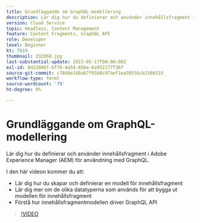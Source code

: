 ```yaml
---
title: Grundläggande om GraphQL-modellering
description: Lär dig hur du definierar och använder innehållsfragment i Adobe Experience Manager (AEM) för användning med GraphQL.
version: Cloud Service
topic: Headless, Content Management
feature: Content Fragments, GraphQL API
role: Developer
level: Beginner
kt: 7619
thumbnail: 332858.jpg
last-substantial-update: 2023-05-17T00:00:00Z
exl-id: 0d22b06f-bf78-4a54-85be-6a932177f36f
source-git-commit: c7848e180ab7f95b8c97aef1ea50556cb1566533
workflow-type: tm+mt
source-wordcount: '79'
ht-degree: 0%

---
```


# Grundläggande om GraphQL-modellering

Lär dig hur du definierar och använder innehållsfragment i Adobe Experience Manager (AEM) för användning med GraphQL.

I den här videon kommer du att:

+ Lär dig hur du skapar och definierar en modell för innehållsfragment
+ Lär dig mer om de olika datatyperna som används för att bygga ut modellen för innehållsfragment
+ Förstå hur innehållsfragmentmodellen driver GraphQL API

>[!VIDEO](https://video.tv.adobe.com/v/332858?quality=12&learn=on)
